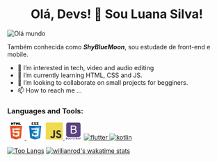 
<h1 position= "relative" align="center"> Olá, Devs! 👋 Sou Luana Silva!</h1>


<span id="olamundo"><img src="https://i.giphy.com/media/fedryX7dMGMe6lgqDm/giphy.gif" alt="Olá mundo" width="30px"></span>

<p> Também conhecida como <b><em>ShyBlueMoon</em></b>, sou estudade de front-end e mobile.</p>

<p>
<ul>
  <li> 👀 I’m interested in tech, video and audio editing</li>
  <li> 🌱 I’m currently learning HTML, CSS and JS.</li>
  <li>💞️ I’m looking to collaborate on small projects for begginers.</li>
  <li>📫 How to reach me ...</li>
</ul>
</p>


<h3 align="left">Languages and Tools:</h3>
<p align="left">
  <a href="https://www.w3.org/html/" target="_blank"> <img src="https://raw.githubusercontent.com/devicons/devicon/master/icons/html5/html5-original-wordmark.svg" alt="html5" width="40" height="40"/> </a>
  <a href="https://www.w3schools.com/css/" target="_blank"> <img src="https://raw.githubusercontent.com/devicons/devicon/master/icons/css3/css3-original-wordmark.svg" alt="css3" width="40" height="40"/></a>
  <a href="https://developer.mozilla.org/en-US/docs/Web/JavaScript" target="_blank"> <img src="https://raw.githubusercontent.com/devicons/devicon/master/icons/javascript/javascript-original.svg" alt="javascript" width="40" height="40"/> </a>
  <a href="https://getbootstrap.com" target="_blank"> <img src="https://raw.githubusercontent.com/devicons/devicon/master/icons/bootstrap/bootstrap-plain-wordmark.svg" alt="bootstrap" width="40" height="40"/></a>
  <a href="https://flutter.dev" target="_blank"> <img src="https://www.vectorlogo.zone/logos/flutterio/flutterio-icon.svg" alt="flutter" width="40" height="40"/> </a>
  <a href="https://kotlinlang.org" target="_blank"> <img src="https://www.vectorlogo.zone/logos/kotlinlang/kotlinlang-icon.svg" alt="kotlin" width="40" height="40"/> </a>
</p>


[![Top Langs](https://github-readme-stats.vercel.app/api/top-langs/?username=shybluemoon&layout=compact&theme=kacho_ga)](https://github.com/anuraghazra/github-readme-stats)
[![willianrod's wakatime stats](https://github-readme-stats.vercel.app/api/wakatime?username=ShyBlueMoon&layout=compact&theme=kacho_ga)](https://github.com/anuraghazra/github-readme-stats)

<!---
ShyBlueMoon/ShyBlueMoon is a ✨ special ✨ repository because its `README.md` (this file) appears on your GitHub profile.
You can click the Preview link to take a look at your changes.
--->
